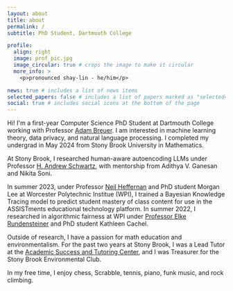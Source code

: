 ```yaml
---
layout: about
title: about
permalink: /
subtitle: PhD Student, Dartmouth College

profile:
  align: right
  image: prof_pic.jpg
  image_circular: true # crops the image to make it circular
  more_info: >
    <p>pronounced shay-lin - he/him</p>

news: true # includes a list of news items
selected_papers: false # includes a list of papers marked as "selected={true}"
social: true # includes social icons at the bottom of the page
---
```


Hi! I'm a first-year Computer Science PhD Student at Dartmouth College working with Professor [Adam Breuer](https://www.adambreuer.com/). I am interested in machine learning theory, data privacy, and natural language processing. I completed my undergrad in May 2024 from Stony Brook University in Mathematics.

At Stony Brook, I researched human-aware autoencoding LLMs under Professor [H. Andrew Schwartz](https://www3.cs.stonybrook.edu/~has/), with mentorship from Adithya V. Ganesan and Nikita Soni.

In summer 2023, under Professor [Neil Heffernan](https://neilheffernan.net/) and PhD student Morgan Lee at Worcester Polytechnic Institue (WPI), I trained a Bayesian Knowledge Tracing model to predict student mastery of class content for use in the ASSISTments educational technology platform. In summer 2022, I researched in algorithmic fairness at WPI under [Professor Elke Rundensteiner](https://www.wpi.edu/people/faculty/rundenst) and PhD student Kathleen Cachel.

Outside of research, I have a passion for math education and environmentalism. For the past two years at Stony Brook, I was a Lead Tutor at the [Academic Success and Tutoring Center](https://www.stonybrook.edu/commcms/academic_success/), and I was Treasurer for the Stony Brook Environmental Club.

In my free time, I enjoy chess, Scrabble, tennis, piano, funk music, and rock climbing.

<!-- Write your biography here. Tell the world about yourself. Link to your favorite [subreddit](http://reddit.com). You can put a picture in, too. The code is already in, just name your picture `prof_pic.jpg` and put it in the `img/` folder.

Put your address / P.O. box / other info right below your picture. You can also disable any of these elements by editing `profile` property of the YAML header of your `_pages/about.md`. Edit `_bibliography/papers.bib` and Jekyll will render your [publications page](/al-folio/publications/) automatically.

Link to your social media connections, too. This theme is set up to use [Font Awesome icons](https://fontawesome.com/) and [Academicons](https://jpswalsh.github.io/academicons/), like the ones below. Add your Facebook, Twitter, LinkedIn, Google Scholar, or just disable all of them.

-->

